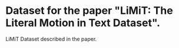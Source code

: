 # Dataset for the paper "LiMiT: The Literal Motion in Text Dataset".

LiMiT Dataset described in the paper.
